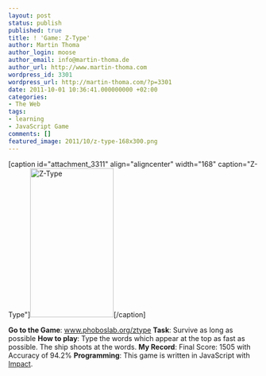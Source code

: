 ```yaml
---
layout: post
status: publish
published: true
title: ! 'Game: Z-Type'
author: Martin Thoma
author_login: moose
author_email: info@martin-thoma.de
author_url: http://www.martin-thoma.com
wordpress_id: 3301
wordpress_url: http://martin-thoma.com/?p=3301
date: 2011-10-01 10:36:41.000000000 +02:00
categories:
- The Web
tags:
- learning
- JavaScript Game
comments: []
featured_image: 2011/10/z-type-168x300.png
---
```

[caption id="attachment_3311" align="aligncenter" width="168" caption="Z-Type"]<a href="http://martin-thoma.com/wp-content/uploads/2011/10/z-type.png"><img src="http://martin-thoma.com/wp-content/uploads/2011/10/z-type-168x300.png" alt="Z-Type" title="Z-Type" width="168" height="300" class="size-medium wp-image-3311" /></a>[/caption]

<b>Go to the Game</b>: <a href="http://www.phoboslab.org/ztype/" rel="nofollow">www.phoboslab.org/ztype</a>
<b>Task</b>: Survive as long as possible
<b>How to play</b>: Type the words which appear at the top as fast as possible. The ship shoots at the words.
<b>My Record</b>: Final Score: 1505 with Accuracy of 94.2%
<b>Programming</b>: This game is written in JavaScript with <a href="http://impactjs.com/" rel="nofollow">Impact</a>.
